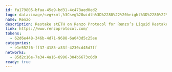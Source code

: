 ```yaml
---
id: fa179805-bfaa-45e9-bd31-4c478aed0ed2
logo: data:image/svg+xml,%3Csvg%20width%3D%2280%22%20height%3D%2280%22%20viewBox%3D%220%200%2080%2080%22%20fill%3D%22none%22%20xmlns%3D%22http%3A%2F%2Fwww.w3.org%2F2000%2Fsvg%22%3E%0A%3Cpath%20d%3D%22M58.9999%2042.6365C58.9999%2042.6731%2058.9999%2042.7096%2058.9999%2042.7462C58.1892%2051.6659%2051.0347%2058.648%2042.295%2059.5253C42.2212%2059.5253%2042.1849%2059.5253%2042.1111%2059.5253L58.9999%2042.6365Z%22%20fill%3D%22%23ACE731%22%2F%3E%0A%3Cpath%20d%3D%22M48.0864%2023.4288C47.6075%2023.2091%2047.1287%2022.9894%2046.6498%2022.8063C45.691%2022.44%2044.6959%2022.147%2043.6645%2021.9273C42.4117%2021.6709%2041.159%2021.5244%2039.8315%2021.5244C39.2051%2021.5244%2038.5787%2021.561%2037.9524%2021.5977C33.6042%2022.0371%2029.7338%2023.905%2026.7495%2026.7616C26.5646%2026.9448%2026.3433%2027.1645%2026.1595%2027.3476C23.3216%2030.3142%2021.4789%2034.2329%2021.0738%2038.5179C21.0374%2039.0673%2021%2039.6167%2021%2040.2026C21%2041.5944%2021.1475%2042.9494%2021.4425%2044.2678C21.6638%2045.2568%2021.9588%2046.209%2022.3265%2047.1612C22.5477%2047.6739%2022.769%2048.1867%2022.9903%2048.6628C23.4328%2049.5051%2023.9116%2050.3108%2024.4642%2051.0799L27.5597%2047.9669L47.46%2027.9702L50.5555%2024.8572C49.8191%2024.3445%2048.9714%2023.8683%2048.0864%2023.4288ZM25.7544%2043.7552C25.717%2043.6452%2025.6806%2043.4988%2025.6806%2043.3889C25.4594%2042.3634%2025.3493%2041.3013%2025.3493%2040.2393C25.3493%2036.5402%2026.7495%2033.0609%2029.2924%2030.3874L29.8075%2029.8747C32.5353%2027.2744%2036.0733%2025.846%2039.8689%2025.846C40.864%2025.846%2041.8591%2025.9559%2042.8168%2026.139C42.9643%2026.1756%2043.1119%2026.2123%2043.2594%2026.2489L25.7544%2043.7552Z%22%20fill%3D%22%23ACE731%22%2F%3E%0A%3Cpath%20d%3D%22M33.4656%2058.1173C32.9863%2057.9343%2032.5433%2057.7513%2032.1014%2057.5682C31.1791%2057.129%2030.2931%2056.6532%2029.4446%2056.0676L55.4902%2029.9692C56.0434%2030.7745%2056.5591%2031.6164%2056.9657%2032.5315C57.1861%2033.0073%2057.4076%2033.4832%2057.5927%2033.959L33.4656%2058.1173Z%22%20fill%3D%22%23ACE731%22%2F%3E%0A%3Cg%20opacity%3D%220.8%22%20filter%3D%22url(%23filter0_f_4503_4182)%22%3E%0A%3Cpath%20d%3D%22M61.9999%2036.6365C61.9999%2036.6731%2061.9999%2036.7096%2061.9999%2036.7462C61.1892%2045.6659%2054.0347%2052.648%2045.295%2053.5253C45.2212%2053.5253%2045.1849%2053.5253%2045.1111%2053.5253L61.9999%2036.6365Z%22%20fill%3D%22%23ACE731%22%2F%3E%0A%3Cpath%20d%3D%22M51.0864%2017.4288C50.6075%2017.2091%2050.1287%2016.9894%2049.6498%2016.8063C48.691%2016.44%2047.6959%2016.147%2046.6645%2015.9273C45.4117%2015.6709%2044.159%2015.5244%2042.8315%2015.5244C42.2051%2015.5244%2041.5787%2015.561%2040.9524%2015.5977C36.6042%2016.0371%2032.7338%2017.905%2029.7495%2020.7616C29.5646%2020.9448%2029.3433%2021.1645%2029.1595%2021.3476C26.3216%2024.3142%2024.4789%2028.2329%2024.0738%2032.5179C24.0374%2033.0673%2024%2033.6167%2024%2034.2026C24%2035.5944%2024.1475%2036.9494%2024.4425%2038.2678C24.6638%2039.2568%2024.9588%2040.209%2025.3265%2041.1612C25.5477%2041.6739%2025.769%2042.1867%2025.9903%2042.6628C26.4328%2043.5051%2026.9116%2044.3108%2027.4642%2045.0799L30.5597%2041.9669L50.46%2021.9702L53.5555%2018.8572C52.8191%2018.3445%2051.9714%2017.8683%2051.0864%2017.4288ZM28.7544%2037.7552C28.717%2037.6452%2028.6806%2037.4988%2028.6806%2037.3889C28.4594%2036.3634%2028.3493%2035.3013%2028.3493%2034.2393C28.3493%2030.5402%2029.7495%2027.0609%2032.2924%2024.3874L32.8075%2023.8747C35.5353%2021.2744%2039.0733%2019.846%2042.8689%2019.846C43.864%2019.846%2044.8591%2019.9559%2045.8168%2020.139C45.9643%2020.1756%2046.1119%2020.2123%2046.2594%2020.2489L28.7544%2037.7552Z%22%20fill%3D%22%23ACE731%22%2F%3E%0A%3Cpath%20d%3D%22M36.4656%2052.1173C35.9863%2051.9343%2035.5433%2051.7513%2035.1014%2051.5682C34.1791%2051.129%2033.2931%2050.6532%2032.4446%2050.0676L58.4902%2023.9692C59.0434%2024.7745%2059.5591%2025.6164%2059.9657%2026.5315C60.1861%2027.0073%2060.4076%2027.4832%2060.5927%2027.959L36.4656%2052.1173Z%22%20fill%3D%22%23ACE731%22%2F%3E%0A%3C%2Fg%3E%0A%3Cdefs%3E%0A%3Cfilter%20id%3D%22filter0_f_4503_4182%22%20x%3D%2210%22%20y%3D%221.52441%22%20width%3D%2265.9999%22%20height%3D%2266.001%22%20filterUnits%3D%22userSpaceOnUse%22%20color-interpolation-filters%3D%22sRGB%22%3E%0A%3CfeFlood%20flood-opacity%3D%220%22%20result%3D%22BackgroundImageFix%22%2F%3E%0A%3CfeBlend%20mode%3D%22normal%22%20in%3D%22SourceGraphic%22%20in2%3D%22BackgroundImageFix%22%20result%3D%22shape%22%2F%3E%0A%3CfeGaussianBlur%20stdDeviation%3D%227%22%20result%3D%22effect1_foregroundBlur_4503_4182%22%2F%3E%0A%3C%2Ffilter%3E%0A%3C%2Fdefs%3E%0A%3C%2Fsvg%3E%0A
name: Renzo
description: Restake stETH on Renzo Protocol for Renzo’s Liquid Restaked version of stETH.
link: https://www.renzoprotocol.com/
tokens:
  - 62d6e448-346b-4d71-9688-6a043d5c25ee
categories:
  - e1e552f6-ff37-4185-a33f-4230cd45d7ff
networks:
  - 85d2c16e-7a34-4a16-8996-304b6673c6d0
ready: true
---
```

